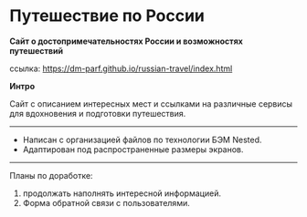 # Путешествие по России

**Сайт о достопримечательностях России и возможностях путешествий**

ссылка: https://dm-parf.github.io/russian-travel/index.html

**Интро**

Сайт с описанием интересных мест и ссылками на различные сервисы для вдохновения и подготовки путешествия.

---
- Написан с организацией файлов по технологии БЭМ Nested. 
- Адаптирован под распространенные размеры экранов.

---
Планы по доработке:

1. продолжать наполнять интересной информацией.
2. Форма обратной связи с пользователями.